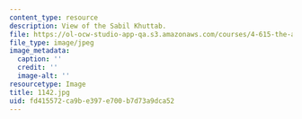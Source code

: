 ```yaml
---
content_type: resource
description: View of the Sabil Khuttab.
file: https://ol-ocw-studio-app-qa.s3.amazonaws.com/courses/4-615-the-architecture-of-cairo-spring-2002/fd415572ca9be397e700b7d73a9dca52_1142.jpg
file_type: image/jpeg
image_metadata:
  caption: ''
  credit: ''
  image-alt: ''
resourcetype: Image
title: 1142.jpg
uid: fd415572-ca9b-e397-e700-b7d73a9dca52
---
```

